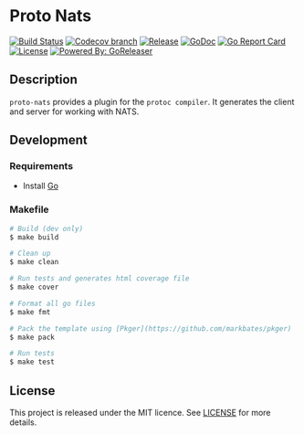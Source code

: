 # Proto Nats

[![Build Status](https://img.shields.io/travis/faabiosr/proto-nats/master.svg?style=flat-square)](https://travis-ci.org/faabiosr/proto-nats)
[![Codecov branch](https://img.shields.io/codecov/c/github/faabiosr/proto-nats/master.svg?style=flat-square)](https://codecov.io/gh/faabiosr/proto-nats)
[![Release](https://img.shields.io/github/release/faabiosr/proto-nats.svg?style=flat-square)](https://github.com/faabiosr/proto-nats/releases/latest)
[![GoDoc](https://img.shields.io/badge/godoc-reference-5272B4.svg?style=flat-square)](https://godoc.org/github.com/faabiosr/proto-nats)
[![Go Report Card](https://goreportcard.com/badge/github.com/faabiosr/proto-nats?style=flat-square)](https://goreportcard.com/report/github.com/faabiosr/proto-nats)
[![License](https://img.shields.io/badge/License-MIT-blue.svg?style=flat-square)](https://github.com/faabiosr/proto-nats/blob/master/LICENSE)
[![Powered By: GoReleaser](https://img.shields.io/badge/powered%20by-goreleaser-green.svg?style=flat-square)](https://github.com/goreleaser)



## Description

`proto-nats` provides a plugin for the `protoc compiler`. It generates the client and server for working with NATS.


## Development

### Requirements

- Install [Go](https://golang.org)

### Makefile
```sh
# Build (dev only)
$ make build

# Clean up
$ make clean

# Run tests and generates html coverage file
$ make cover

# Format all go files
$ make fmt

# Pack the template using [Pkger](https://github.com/markbates/pkger)
$ make pack

# Run tests
$ make test
```

## License

This project is released under the MIT licence. See [LICENSE](https://github.com/faabiosr/proto-nats/blob/master/LICENSE) for more details.
